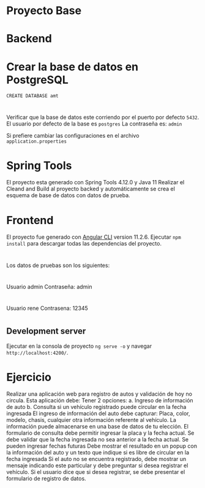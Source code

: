 # Proyecto Base


# Backend
# Crear la base de datos en PostgreSQL
`CREATE DATABASE amt`
#
Verificar que la base de datos este corriendo por el puerto por defecto `5432`.
El usuario por defecto de la base es `postgres`
La contraseña es: `admin`

Si prefiere cambiar las configuraciones en el archivo `application.properties `

# Spring Tools
El proyecto esta generado con Spring Tools 4.12.0 y Java 11
Realizar el  Cleand and Build al proyecto backed y automáticamente se crea el esquema de base de datos con datos de prueba.
# Frontend
El proyecto fue generado con  [Angular CLI](https://github.com/angular/angular-cli) version 11.2.6.
Ejecutar `npm install` para descargar todas las dependencias del proyecto.
#
Los datos de pruebas son los siguientes:
#
Usuario admin
Contraseña: admin
#
Usuario rene
Contrasena: 12345
#
## Development server
Ejecutar en la consola de proyecto `ng serve -o` y navegar `http://localhost:4200/`.

# Ejercicio
Realizar una aplicación web para registro de autos y validación de hoy no circula. Esta aplicación debe: Tener 2 opciones: 
a. Ingreso de información de auto 
b. Consulta si un vehículo registrado puede circular en la fecha ingresada 
El ingreso de información del auto debe capturar: Placa, color, modelo, chasis, cualquier otra información referente al vehículo. 
La información puede almacenarse en una base de datos de tu elección. 
El formulario de consulta debe permitir ingresar la placa y la fecha actual. 
Se debe validar que la fecha ingresada no sea anterior a la fecha actual. 
Se pueden ingresar fechas futuras Debe mostrar el resultado en un popup con la información del auto y un texto que indique si es libre de circular en la fecha ingresada Si el auto no se encuentra registrado, debe mostrar un mensaje indicando este particular y debe preguntar si desea registrar el vehículo. 
Si el usuario dice que si desea registrar, se debe presentar el formulario de registro de datos. 







